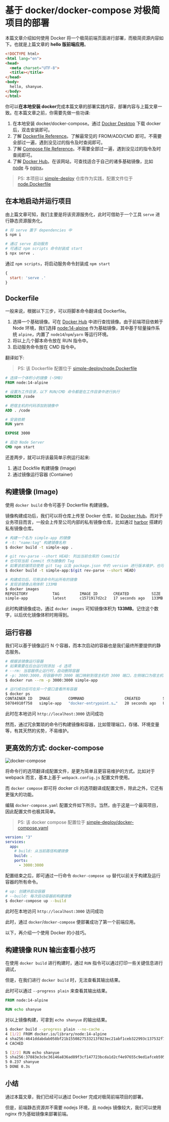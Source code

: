 # 基于 docker/docker-compose 对极简项目的部署

本篇文章介绍如何使用 Docker 将一个极简前端页面进行部署，而极简资源内容如下。也就是上篇文章的 **hello 版前端应用**。

``` html
<!DOCTYPE html>
<html lang="en">
<head>
  <meta charset="UTF-8">
  <title></title>
</head>
<body>
  hello, shanyue. 
</body>
</html>
```

你可以**在本地安装 docker**完成本篇文章的部署实践内容，部署内容与上篇文章一致。在本篇文章之前，你需要先做一些功课:

1. 在本地安装 docker/docker-compose。通过 [Docker Desktop](https://www.docker.com/products/docker-desktop) 下载 docker 后，双击安装即可。
1. 了解 [Dockerfile Reference](https://docs.docker.com/engine/reference/builder/)。了解最常见的 FROM/ADD/CMD 即可。不需要全部过一遍，遇到没见过的指令及时查阅即可。
1. 了解 [Compose file Reference](https://docs.docker.com/compose/compose-file/compose-file-v3/)。不需要全部过一遍，遇到没见过的指令及时查阅即可。
1. 了解 [Docker Hub](https://hub.docker.com/)。在该网站，可查找适合于自己的诸多基础镜像，比如 [node](https://hub.docker.com/_/node) 与 [nginx](https://hub.docker.com/_/nginx)。

> PS: 本项目以 [simple-deploy](https://github.com/shfshanyue/simple-deploy) 仓库作为实践，配置文件位于 [node.Dockerfile](https://github.com/shfshanyue/simple-deploy/blob/master/node.Dockerfile)

## 在本地启动并运行项目

由上篇文章可知，我们主要是将该资源服务化，此时可借助于一个工具 `serve` 进行静态资源服务化。

``` bash
# 将 serve 置于 dependencies 中
$ npm i

# 通过 serve 启动服务
# 可通过 npm scripts 命令封装成 start
$ npx serve .
```

通过 `npm scripts`，将启动服务命令封装成 `npm start`

``` js
{
  start: 'serve .'
}
```

## Dockerfile

一般来说，根据以下三步，可以将脚本命令翻译成 Dockerfile。

1. 选择一个基础镜像。可在 [Docker Hub](https://hub.docker.com/) 中进行查找镜像。由于前端项目依赖于 Node 环境，我们选择 [node:14-alpine](https://hub.docker.com/_/node?tab=description) 作为基础镜像，其中基于轻量操作系统 `alpine`，内置了 `node14`/`npm`/`yarn` 等运行环境。
1. 将以上几个脚本命令放在 RUN 指令中。
1. 启动服务命令放在 CMD 指令中。

翻译如下:

> PS: 该 Dockerfile 配置位于 [simple-deploy/node.Dockerfile](https://github.com/shfshanyue/simple-deploy/blob/master/node.Dockerfile)

``` dockerfile
# 选择一个体积小的镜像 (~5MB)
FROM node:14-alpine

# 设置为工作目录，以下 RUN/CMD 命令都是在工作目录中进行执行
WORKDIR /code

# 把宿主机的代码添加到镜像中
ADD . /code

# 安装依赖
RUN yarn

EXPOSE 3000

# 启动 Node Server
CMD npm start
```

还差两步，就可以将该最简单示例运行起来:

1. 通过 Dockfile 构建镜像 (Image)
1. 通过镜像运行容器 (Container)

## 构建镜像 (Image)

使用 `docker build` 命令可基于 Dockerfile 构建镜像。

镜像构建成功后，我们可以将仓库上传至 Docker 仓库，如 [Docker Hub](https://hub.docker.com/)。而对于业务项目而言，一般会上传至公司内部的私有镜像仓库，比如通过 [harbor](https://github.com/goharbor/harbor) 搭建的私有镜像仓库。

``` bash
# 构建一个名为 simple-app 的镜像
# -t: "name:tag" 构建镜像名称
$ docker build -t simple-app .

# git rev-parse --short HEAD: 列出当前仓库的 CommitId
# 也可将当前 Commit 作为镜像的 Tag
# 如果该前端项目使用 git tag 以及 package.json 中的 version 进行版本维护，也可将 version 作为生产环境镜像的 Tag
$ docker build -t simple-app:$(git rev-parse --short HEAD)

# 构建成功后，可用该命令列出所有的镜像
# 发现该镜像占用体积 133MB
$ docker images
REPOSITORY           TAG         IMAGE ID       CREATED          SIZE
simple-app           latest      c1571917d2c2   17 seconds ago   133MB
```

此时构建镜像成功，通过 `docker images` 可知镜像体积为 **133MB**。记住这个数字，以后优化镜像体积时用得到。

## 运行容器

我们可以基于镜像运行 N 个容器，而本次启动的容器也是我们最终所要提供的静态服务。

``` bash
# 根据该镜像运行容器
# 如果需要在后台运行则添加 -d 选项
# --rm: 当容器停止运行时，自动删除容器
# -p: 3000:3000，将容器中的 3000 端口映射到宿主机的 3000 端口，左侧端口为宿主机端口，右侧为容器端口
$ docker run --rm -p 3000:3000 simple-app

# 运行成功后可在另一个窗口查看所有容器
$ docker ps
CONTAINER ID   IMAGE        COMMAND                  CREATED          STATUS          PORTS                                       NAMES
50784910f758   simple-app   "docker-entrypoint.s…"   20 seconds ago   Up 20 seconds   0.0.0.0:3000->3000/tcp, :::3000->3000/tcp   wizardly_solomon
```

此时在本地访问 `http://localhost:3000` 访问成功

然而，通过冗余繁琐的命令行构建镜像和容器，比如管理端口，存储、环境变量等，有其天然的劣势，不易维护。

## 更高效的方式: docker-compose

![docker-compose](https://cdn.jsdelivr.net/gh/shfshanyue/assets/2022-02-25/docker-compose.a56f4a.webp)

将命令行的选项翻译成配置文件，是更为简单且更容易维护的方式。比如对于 webpack 而言，基本上基于 `webpack.config.js` 配置文件使用。

而 `docker compose` 即可将 docker cli 的选项翻译成配置文件，除此之外，它还有更强大的功能。

编辑 `docker-compose.yaml` 配置文件如下所示。当然，由于这是一个最简项目，因此配置文件也极其简单。

> PS: 该 docker compose 配置位于 [simple-deploy/docker-compose.yaml](https://github.com/shfshanyue/simple-deploy/blob/master/docker-compose.yaml)

``` yaml
version: "3"
services:
  app:
    # build: 从当前路径构建镜像
    build: .
    ports:
      - 3000:3000
```

配置结束之后，即可通过一行命令 `docker-compose up` 替代以前关于构建及运行容器的所有命令。

``` bash
# up: 创建并启动容器
# --build: 每次启动容器前构建镜像
$ docker-compose up --build
```

此时在本地访问 `http://localhost:3000` 访问成功

此时，通过 `docker`/`docker-compose` 便部署成功了第一个前端应用。

以下，再介绍一个使用 Docker 的小技巧。

## 构建镜像 RUN 输出查看小技巧

在使用 `docker build` 进行构建时，通过 `RUN` 指令可以通过打印一些关键信息进行调试，

但是，在我们进行 `docker build` 时，无法查看其输出结果。

此时可以通过 `--progress plain` 来查看其输出结果。

``` dockerfile
FROM node:14-alpine

RUN echo shanyue
```

对以上镜像构建，可拿到 `echo shanyue` 的输出结果。

``` bash {8}
$ docker build --progress plain --no-cache .
4 [1/2] FROM docker.io/library/node:14-alpine
4 sha256:4641ddabdab058bf21b1550827533213f023ec21abf1ceb322993c137532f760
4 CACHED

5 [2/2] RUN echo shanyue
5 sha256:37883e3cbc36146a836ad89f3cf147723bcda1d2cf4e97655c9ed1afceb59517
5 0.237 shanyue
5 DONE 0.3s
```

## 小结

通过本篇文章，我们已经可以通过 Docker 完成对极简前端项目的部署。

但是，前端静态资源并不需要 nodejs 环境，且 nodejs 镜像较大，我们可以使用 nginx 作为基础镜像来部署前端。

